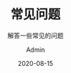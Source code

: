 ---
layout:     post
title:      常见问题
subtitle:   解答一些常见的问题
date:       2020-08-15
author:     Admin
header-img: img/post-bg-recitewords.jpg
catalog: false
tags:
    - 常见问题
---